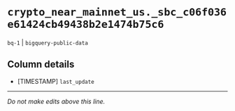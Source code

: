 # `crypto_near_mainnet_us._sbc_c06f036e61424cb49438b2e1474b75c6`
`bq-1` | `bigquery-public-data`

## Column details
* [TIMESTAMP] `last_update`

-------------------------------------------------------------------------------
*Do not make edits above this line.*
